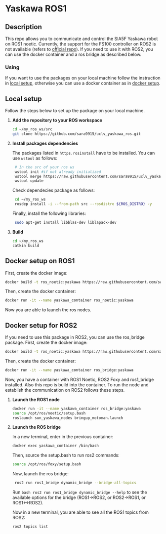 # Yaskawa ROS1

## Description
This repo allows you to communicate and control the SIA5F Yaskawa robot on ROS1 noetic. Currently, the support for the FS100 controller on ROS2 is not available (refers to [official repo](https://github.com/Yaskawa-Global/motoros2)). If you need to use it with ROS2, you can use the docker container and a ros bridge as described below.

### Using 
If you want to use the packages on your local machine follow the instruction in [local setup](#local-setup), otherwise you can use a docker container as in [docker setup](#docker-setup).

## Local setup
Follow the steps below to set up the package on your local machine. 

1. **Add the repository to your ROS workspace**
    ```bash
    cd ~/my_ros_ws/src
    git clone https://github.com/sara9915/uclv_yaskawa_ros.git
    ```

2. **Install packages dependencies**
   
    The packages listed in `https.rosinstall` have to be installed. You can use `wstool` as follows:
   ```bash
    # In the src of your ros ws
    wstool init #if not already initialized
    wstool merge https://raw.githubusercontent.com/sara9915/uclv_yaskawa_ros/main/https.rosinstall
    wstool update
    ```
   Check dependecies package as follows:
   ```bash
    cd ~/my_ros_ws
    rosdep install -i --from-path src --rosdistro ${ROS_DISTRO} -y
    ```

   Finally, install the following libraries:
   ```bash
    sudo apt-get install libblas-dev liblapack-dev
    ```
   
4. **Build**
    ```bash
    cd ~/my_ros_ws
    catkin build 
    ```


## Docker setup on ROS1
First, create the docker image:
```bash
docker build -t ros_noetic:yaskawa https://raw.githubusercontent.com/sara9915/uclv_yaskawa_ros/main/Dockerfile
```
Then, create the docker container:
```bash
docker run -it --name yaskawa_container ros_noetic:yaskawa
```
Now you are able to launch the ros nodes.

## Docker setup for ROS2 
If you need to use this package in ROS2, you can use the ros_bridge package. First, create the docker image:
```bash
docker build -t ros_noetic:yaskawa https://raw.githubusercontent.com/sara9915/uclv_yaskawa_ros/main/Dockerfile.ros2
```
Then, create the docker container: 
```bash
docker run -it --name yaskawa_container ros_bridge:yaskawa
```
Now, you have a container with ROS1 Noetic, ROS2 Foxy and ros1_bridge installed. Also this repo is build into the container. 
To run the node and establish the communication on ROS2 follows these steps.

1. **Launch the ROS1 node**
   ```bash
   docker run -it --name yaskawa_container ros_bridge:yaskawa
   source /opt/ros/noetic/setup.bash 
   roslaunch sun_yaskawa_nodes bringup_motoman.launch
    ```
2. **Launch the ROS bridge**

   In a new terminal, enter in the previous container:
   ```bash
   docker exec yaskawa_container /bin/bash
    ```
   Then, source the setup.bash to run ros2 commands:
   ```bash
   source /opt/ros/foxy/setup.bash 
    ```
   Now, launch the ros bridge:
   ```bash
    ros2 run ros1_bridge dynamic_bridge --bridge-all-topics 
    ```
    Run ```bash ros2 run ros1_bridge dynamic_bridge --help``` to see the available options for the bridge (ROS1->ROS2, or ROS2->ROS1, or ROS1<->ROS2).

   Now in a new terminal, you are able to see all the ROS1 topics from ROS2:
   ```bash
   ros2 topics list
   ```


